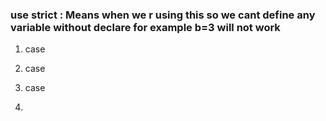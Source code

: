 ### use strict : Means when we r using this so we cant define  any variable without declare for example b=3 will not work  

1. case 
<script>
(function(){
	var a=3;
})();
console.log(a);//Error will come "a is not defined" because var a is defined in IIFE that can't be acessable outside 
</script>

2. case 

<script>
"use strict";

(function(){
	var a=b=3;//b is not defined , yahi par hi excecution stop ho jayega kyunki ye strict mode me he Niche ka console to excecute hi nahi hoga 
})();

console.log(a);


</script>


3. case
<script>

(function(){
	var a=b=3;
})();
//case 1.
console.log(a);//a is not defined , it will stop excecution 
console.log(b);
//case 2.
console.log(b);//3
console.log(a);//a is not defined , it will stop excecution 

//Note just break the statement into two part var a =   AND b =3 {b yaha par avara sand he jiska koi specific type like let/var/const to ye IIFE ke bahar bhi mil gaya , agar ye let/var/const hota to upper wale program ki tarah b is not defined error deta }
</script>


4. 
<script>
"use strict";

(function(){
	var a=b=3;  //b is not defined , yahi par hi excecution stop ho jayega kyunki ye strict mode me he Niche ka console to excecute hi nahi hoga 
})();
console.log(a);
console.log(b);

</script>
